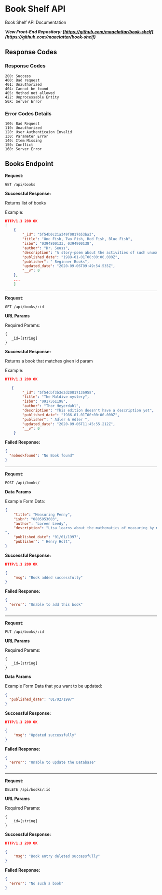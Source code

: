 # Book Shelf API

Book Shelf API Documentation

**_View Front-End Repository: [https://github.com/maaelattar/book-shelf](https://github.com/maaelattar/book-shelf)_**

## Response Codes

### Response Codes

```
200: Success
400: Bad request
401: Unauthorized
404: Cannot be found
405: Method not allowed
422: Unprocessable Entity
50X: Server Error
```

### Error Codes Details

```
100: Bad Request
110: Unauthorized
120: User Authenticaion Invalid
130: Parameter Error
140: Item Missing
150: Conflict
160: Server Error
```

## Books Endpoint

**Request:**

```
GET /api/books
```

**Successful Response:**

Returns list of books

Example:

```json
HTTP/1.1 200 OK
[
    {
        "_id": "5f54b0c21a349f0017653ba3",
        "title": "One Fish, Two Fish, Red Fish, Blue Fish",
        "isbn": "0394800133, 0394900138",
        "author": "Dr. Seuss",
        "description": "A story-poem about the activities of such unusual animals as the Nook, Womp, Yink, Yap, Gack and the Zeds. A \"fabulous book of easy words, exciting pictures and inviting rhythm.\"--Elementary English.\n\n",
        "published_date": "1988-01-01T00:00:00.000Z",
        "publisher": " Beginner Books",
        "updated_date": "2020-09-06T09:49:54.535Z",
        "__v": 0
    },
    ...
    ]
```

---

**Request:**

```
GET /api/books/:id
```

**URL Params**

Required Params:

```
{
   _id=[string]
}
```

**Successful Response:**

Returns a book that matches given id param

Example:

```json
HTTP/1.1 200 OK

   {
        "_id": "5f54cbf3b3e2d20017136958",
        "title": "The Maldive mystery",
        "isbn": "0917561198",
        "author": "Thor Heyerdahl",
        "description": "This edition doesn't have a description yet",
        "published_date": "1986-01-01T00:00:00.000Z",
        "publisher": " Adler & Adler ",
        "updated_date": "2020-09-06T11:45:55.212Z",
        "__v": 0
    }

```

**Failed Response:**

```json
{
  "nobookfound": "No Book found"
}
```

---

**Request:**

```
POST /api/books/
```

**Data Params**

Example Form Data:

```json
{
    "title": "Measuring Penny",
    "isbn": "0805053603",
    "author": "Loreen Leedy",
    "description": "Lisa learns about the mathematics of measuring by measuring her dog Penny with all sorts of units, including pounds, inches, dog biscuits, and cotton swabs.
",
    "published_date": "01/01/1997",
    "publisher": " Henry Holt",
}
```

**Successful Response:**

```json
HTTP/1.1 200 OK

{
    "msg": "Book added successfully"
}

```

**Failed Response:**

```json
{
  "error": "Unable to add this book"
}
```

---

**Request:**

```
PUT /api/books/:id
```

**URL Params**

Required Params:

```
{
   _id=[string]
}
```

**Data Params**

Example Form Data that you want to be updated:

```json
{
  "published_date": "01/02/1997"
}
```

**Successful Response:**

```json
HTTP/1.1 200 OK

{
    "msg": "Updated successfully"
}

```

**Failed Response:**

```json
{
  "error": "Unable to update the Database"
}
```

---

**Request:**

```
DELETE /api/books/:id
```

**URL Params**

Required Params:

```
{
   _id=[string]
}
```

**Successful Response:**

```json
HTTP/1.1 200 OK

{
    "msg": "Book entry deleted successfully"
}

```

**Failed Response:**

```json
{
  "error": "No such a book"
}
```
